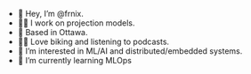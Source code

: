 - 👋 Hey, I’m @frnix.
- 👨‍💻 I work on projection models.
- 🌇 Based in Ottawa.
- :biking_man:  Love biking and listening to podcasts.
- 👀 I’m interested in ML/AI and distributed/embedded systems.
- 🌱 I’m currently learning MLOps


<!---
frnix/frnix is a ✨ special ✨ repository because its `README.md` (this file) appears on your GitHub profile.
You can click the Preview link to take a look at your changes.
--->
